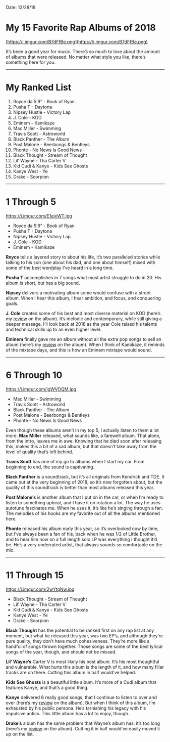 Date: 12/28/18

# My 15 Favorite Rap Albums of 2018

[https://i.imgur.com/B7dFfBe.png](https://i.imgur.com/B7dFfBe.png)

It’s been a good year for music. There’s so much to love about the amount of albums that were released. No matter what style you like, there’s something here for you.

---- 

# My Ranked List

1. Royce da 5’9” - Book of Ryan 
2. Pusha T - Daytona
3. Nipsey Hustle - Victory Lap
4. J. Cole - KOD
5. Eminem - Kamikaze
6. Mac Miller - Swimming
7. Travis Scott - Astroworld
8. Black Panther - The Album
9. Post Malone - Beerbongs & Bentleys
10. Phonte - No News Is Good News
11. Black Thought - Stream of Thought
12. Lil’ Wayne - Tha Carter V
13. Kid Cudi & Kanye - Kids See Ghosts
14. Kanye West - Ye
15. Drake - Scorpion

---- 

# 1 Through 5

https://i.imgur.com/E1ejxWT.jpg

- Royce da 5’9” - Book of Ryan 
- Pusha T - Daytona
- Nipsey Hustle - Victory Lap
- J. Cole - KOD
- Eminem - Kamikaze


**Royce** tells a layered story to about his life, it’s two paralleled stories while talking to his son (one about his dad, and one about himself) mixed with some of the best wordplay I’ve heard in a long time.

**Pusha T** accomplishes in 7 songs what most artist struggle to do in 20. His album is short, but has a big sound.

**Nipsey** delivers a motivating album some would confuse with a street album. When I hear this album, I hear ambition, and focus, and conquering goals.

**J. Cole** created some of his best and most diverse material on KOD (here’s my [review](https://nashp.com/kod) on the album). It’s melodic and contemporary, while still giving a deeper message. I’ll look back at 2018 as the year Cole raised his talents and technical skills up to an even higher level.

**Eminem** finally gave me an album without all the extra pop songs to sell an album (here’s my [review](https://nashp.com/kamikaze) on the album). When I think of Kamikaze, it reminds of the mixtape days, and this is how an Eminem mixtape would sound.

---- 

# 6 Through 10

https://i.imgur.com/jgWVOQM.jpg

- Mac Miller - Swimming
- Travis Scott - Astroworld
- Black Panther - The Album
- Post Malone - Beerbongs & Bentleys
- Phonte - No News Is Good News

Even though these albums aren’t in my top 5, I actually listen to them a lot more. **Mac Miller** released, what sounds like, a farewell album. That alone, from the intro, leaves me in awe. Knowing that he died soon after releasing this, makes this a bit of a sad album, but that doesn’t take away from the level of quality that’s left behind.

**Travis Scott** has one of my go to albums when I start my car. From beginning to end, the sound is captivating.

**Black Panther** is a soundtrack, but it’s all originals from Kendrick and TDE. It came out at the very beginning of 2018, so it’s now forgotten about, but the quality of this soundtrack is better than most albums released this year.

**Post Malone’s** is another album that I put on in the car, or when I’m ready to listen to something upbeat, and I have it on rotation a lot. The way he uses autotune fascinates me. When he uses it, it’s like he’s singing through a fan. The melodies of his hooks are my favorite out of all the albums mentioned here.

**Phonte** released his album early this year, so it’s overlooked now by time, but I’ve always been a fan of his, back when he was 1/2 of Little Brother, and to hear him now on a full length solo LP was everything I thought it’d be. He’s a very underrated artist, that always sounds so comfortable on the mic.

---- 

# 11 Through 15

https://i.imgur.com/2wYtqNw.jpg

- Black Thought - Stream of Thought
- Lil’ Wayne - Tha Carter V
- Kid Cudi & Kanye - Kids See Ghosts
- Kanye West - Ye
- Drake - Scorpion

**Black Thought** has the potential to be ranked first on any rap list at any moment, but what he released this year, was two EP’s, and although they’re pure quality, they don’t have much cohesiveness. They’re more like a handful of songs thrown together. Those songs are some of the best lyrical songs of the year, though, and should not be missed.

**Lil’ Wayne’s** Carter V is most likely his best album. It’s his most thoughtful and vulnerable. What hurts this album is the length of it, and how many filler tracks are on there. Cutting this album in half would’ve helped.

**Kids See Ghosts** is a beautiful little album. It’s more of a Cudi album that features Kanye, and that’s a good thing.

**Kanye** delivered 6 really good songs, that I continue to listen to over and over (here’s my [review](https://nashp.com/ye) on the album). But when I think of this album, I’m exhausted by his public persona. He’s tarnishing his legacy with his impulsive antics. This little album has a lot to enjoy, though.

**Drake’s** album has the same problem that Wayne’s album has: it’s too long (here’s my [review](https://nashp.com/scorpion) on the album). Cutting it in half would’ve easily moved it up on the list.




